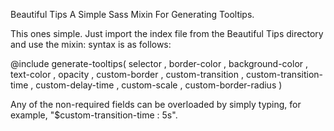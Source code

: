 Beautiful Tips
A Simple Sass Mixin For Generating Tooltips.

This ones simple. Just import the index file from the Beautiful Tips directory
and use the mixin: syntax is as follows:

@include generate-tooltips(
    selector <required>,
    border-color <required>,
    background-color <required>,
    text-color <required>,
    opacity <not required>,
    custom-border <not required>,
    custom-transition <not required>,
    custom-transition-time <not required>,
    custom-delay-time <not required>,
    custom-scale <not required>,
    custom-border-radius<not required>
)

Any of the non-required fields can be overloaded by simply
typing, for example, "$custom-transition-time : 5s".
